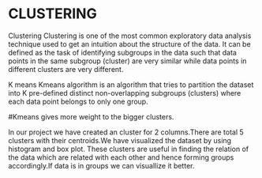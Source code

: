# CLUSTERING
Clustering
Clustering is one of the most common exploratory data analysis technique used to get an intuition about the structure of the data. It can be defined as the task of identifying subgroups in the data such that data points in the same subgroup (cluster) are very similar while data points in different clusters are very different. 

K means
Kmeans algorithm is an algorithm that tries to partition the dataset into K pre-defined distinct non-overlapping subgroups (clusters) where each data point belongs to only one group.

#Kmeans gives more weight to the bigger clusters.

In our project we have created an cluster for 2 columns.There are total 5 clusters with their centroids.We have visualized the dataset by using histogram and box plot.
These clusters are useful in finding the relation of the data which are related with each other and hence forming groups accordingly.If data is in groups we can visuallize it better. 
